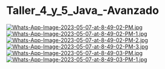 # Taller_4_y_5_Java_-Avanzado

[![Whats-App-Image-2023-05-07-at-8-49-02-PM.jpg](https://i.postimg.cc/rFBXnqZV/Whats-App-Image-2023-05-07-at-8-49-02-PM.jpg)](https://postimg.cc/jL4FCYrm)
[![Whats-App-Image-2023-05-07-at-8-49-02-PM-1.jpg](https://i.postimg.cc/QdGwg0VV/Whats-App-Image-2023-05-07-at-8-49-02-PM-1.jpg)](https://postimg.cc/Wh85TmGP)
[![Whats-App-Image-2023-05-07-at-8-49-02-PM-2.jpg](https://i.postimg.cc/50RkXmZ4/Whats-App-Image-2023-05-07-at-8-49-02-PM-2.jpg)](https://postimg.cc/gX3K53zQ)
[![Whats-App-Image-2023-05-07-at-8-49-02-PM-3.jpg](https://i.postimg.cc/RV75Djkw/Whats-App-Image-2023-05-07-at-8-49-02-PM-3.jpg)](https://postimg.cc/Ln8bq06s)
[![Whats-App-Image-2023-05-07-at-8-49-03-PM.jpg](https://i.postimg.cc/gkP18gxj/Whats-App-Image-2023-05-07-at-8-49-03-PM.jpg)](https://postimg.cc/dD4WKmmc)
[![Whats-App-Image-2023-05-07-at-8-49-03-PM-1.jpg](https://i.postimg.cc/MKxrvXLj/Whats-App-Image-2023-05-07-at-8-49-03-PM-1.jpg)](https://postimg.cc/6TjhP6t9)
